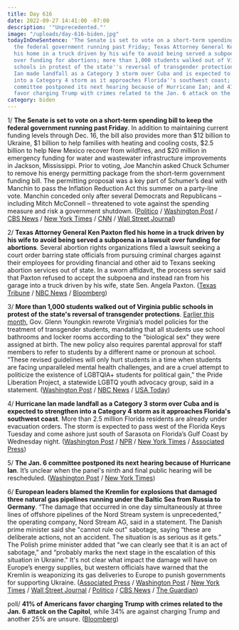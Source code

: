 ```yaml
---
title: Day 616
date: 2022-09-27 14:41:00 -07:00
description: '"Unprecedented."'
image: "/uploads/day-616-biden.jpg"
todayInOneSentence: 'The Senate is set to vote on a short-term spending bill to keep
  the federal government running past Friday; Texas Attorney General Ken Paxton fled
  his home in a truck driven by his wife to avoid being served a subpoena in a lawsuit
  over funding for abortions; more than 1,000 students walked out of Virginia public
  schools in protest of the state''s reversal of transgender protections; Hurricane
  Ian made landfall as a Category 3 storm over Cuba and is expected to strengthen
  into a Category 4 storm as it approaches Florida''s southwest coast; the Jan. 6
  committee postponed its next hearing because of Hurricane Ian; and 41% of Americans
  favor charging Trump with crimes related to the Jan. 6 attack on the Capitol. '
category: biden
---
```


1/ **The Senate is set to vote on a short-term spending bill to keep the federal government running past Friday**. In addition to maintaining current funding levels through Dec. 16, the bill also provides more than $12 billion to Ukraine, $1 billion to help families with heating and cooling costs, $2.5 billion to help New Mexico recover from wildfires, and $20 million in emergency funding for water and wastewater infrastructure improvements in Jackson, Mississippi. Prior to voting, Joe Manchin asked Chuck Schumer to remove his energy permitting package from the short-term government funding bill. The permitting proposal was a key part of Schumer’s deal with Manchin to pass the Inflation Reduction Act this summer on a party-line vote. Manchin conceded only after several Democrats and Republicans – including Mitch McConnell – threatened to vote against the spending measure and risk a government shutdown. ([Politico](https://www.politico.com/news/2022/09/27/manchin-energy-plan-senate-vote-funding-00058984) / [Washington Post](https://www.washingtonpost.com/politics/2022/09/27/spending-bill-government-shutdown-ukraine/) / [CBS News](https://www.cbsnews.com/news/government-shutdown-senate-continuing-resolution-vote/) / [New York Times](https://www.nytimes.com/2022/09/27/us/politics/congress-vote-government-shutdown.html) / [CNN](https://www.cnn.com/2022/09/27/politics/senate-government-funding-vote) / [Wall Street Journal](https://www.wsj.com/articles/senate-democrats-release-text-of-proposal-to-avert-government-shutdown-11664255836?mod=politics_lead_pos1))

2/ **Texas Attorney General Ken Paxton fled his home in a truck driven by his wife to avoid being served a subpoena in a lawsuit over funding for abortions**. Several abortion rights organizations filed a lawsuit seeking a court order barring state officials from pursuing criminal charges against their employees for providing financial and other aid to Texans seeking abortion services out of state. In a sworn affidavit, the process server said that Paxton refused to accept the subpoena and instead ran from his garage into a truck driven by his wife, state Sen. Angela Paxton. ([Texas Tribune](https://www.texastribune.org/2022/09/26/texas-attorney-general-ken-paxton-subpoena-abortion-lawsuit/) / [NBC News](https://www.nbcnews.com/politics/politics-news/texas-ag-paxton-fled-home-truck-driven-wife-avoid-subpoena-process-ser-rcna49558) / [Bloomberg](https://www.bloomberg.com/news/articles/2022-09-27/texas-ag-paxton-ducked-subpoena-in-abortion-rights-case-filing?sref=MIBMEEoj))

3/ **More than 1,000 students walked out of Virginia public schools in protest of the state's reversal of transgender protections**. [Earlier this month](https://whatthefuckjusthappenedtoday.com/2022/09/19/day-608/#2-virginia-gov-glenn-youngkin-restri), Gov. Glenn Youngkin rewrote Virginia’s model policies for the treatment of transgender students, mandating that all students use school bathrooms and locker rooms according to the "biological sex" they were assigned at birth. The new policy also requires parental approval for staff members to refer to students by a different name or pronoun at school. “These revised guidelines will only hurt students in a time when students are facing unparalleled mental health challenges, and are a cruel attempt to politicize the existence of LGBTQIA\+ students for political gain,” the Pride Liberation Project, a statewide LGBTQ youth advocacy group, said in a statement. ([Washington Post](https://www.washingtonpost.com/education/2022/09/27/youngkin-virginia-transgender-student-policy-walkout/) / [NBC News](https://www.nbcnews.com/nbc-out/out-news/students-stage-walkouts-virginia-governors-transgender-school-policies-rcna49594) / [USA Today](https://www.usatoday.com/story/news/education/2022/09/27/youngkin-transgender-school-policy-virginia-student-walkout/8120594001/))

4/ **Hurricane Ian made landfall as a Category 3 storm over Cuba and is expected to strengthen into a Category 4 storm as it approaches Florida's southwest coast**. More than 2.5 million Florida residents are already under evacuation orders. The storm is expected to pass west of the Florida Keys Tuesday and come ashore just south of Sarasota on Florida’s Gulf Coast by Wednesday night. ([Washington Post](https://www.washingtonpost.com/climate-environment/2022/09/27/hurricane-ian-florida-evacuation-orders/) / [NPR](https://www.npr.org/2022/09/27/1125290464/hurricane-ian-cuba-florida-tampa-st-petersburg) / [New York Times](https://www.nytimes.com/live/2022/09/27/us/hurricane-ian-florida-news) / [Associated Press](https://apnews.com/article/hurricanes-nfl-sports-cuba-storms-7975f44228a6d44a86cb945e856240d8))

5/ **The Jan. 6 committee postponed its next hearing because of Hurricane Ian**. It’s unclear when the panel's ninth and final public hearing will be rescheduled. ([Washington Post](https://www.washingtonpost.com/national-security/2022/09/27/jan-6-committee-postpones-planned-hearing-hurricane-ian-advances/) / [New York Times](https://www.nytimes.com/2022/09/27/us/jan-6-house-committee-delays-hearing.html?smid=nytcore-ios-share&referringSource=articleShare))

6/ **European leaders blamed the Kremlin for explosions that damaged three natural gas pipelines running under the Baltic Sea from Russia to Germany**. “The damage that occurred in one day simultaneously at three lines of offshore pipelines of the Nord Stream system is unprecedented,” the operating company, Nord Stream AG, said in a statement. The Danish prime minister said she "cannot rule out" sabotage, saying “these are deliberate actions, not an accident. The situation is as serious as it gets.” The Polish prime minister added that "we can clearly see that it is an act of sabotage," and “probably marks the next stage in the escalation of this situation in Ukraine." It's not clear what impact the damage will have on Europe’s energy supplies, but western officials have warned that the Kremlin is weaponizing its gas deliveries to Europe to punish governments for supporting Ukraine. ([Associated Press](https://apnews.com/article/russia-ukraine-germany-berlin-00232df3f4b4bc89afd47d4707724e33) / [Washington Post](https://www.washingtonpost.com/world/2022/09/27/nord-stream-gas-pipelines-damage-russia/) / [New York Times](https://www.nytimes.com/live/2022/09/27/world/russia-ukraine-war-news) / [Wall Street Journal](https://www.wsj.com/articles/europe-investigates-unexplained-gas-leaks-in-nord-stream-pipelines-11664277490?mod=djemalertNEWS) / [Politico](https://www.politico.eu/article/gas-leak-detected-near-nord-stream-2/) / [CBS News](https://www.cbsnews.com/news/nord-stream-pipeline-leaks-russia-euorpe-gas-possible-sabotage/) / [The Guardian](https://www.theguardian.com/world/live/2022/sep/27/russia-ukraine-war-live-news-voting-in-sham-referendums-due-to-end-japanese-consul-interrogated-in-russia?filterKeyEvents=false&page=with:block-6332b0ab8f08d07ba0ad6d01#block-6332b0ab8f08d07ba0ad6d01))

poll/ **41% of Americans favor charging Trump with crimes related to the Jan. 6 attack on the Capitol**, while 34% are against charging Trump and another 25% are unsure. ([Bloomberg](https://www.bloomberg.com/news/articles/2022-09-27/plurality-of-americans-in-new-poll-say-trump-should-face-jan-6-charges?srnd=politics-vp&sref=MIBMEEoj))